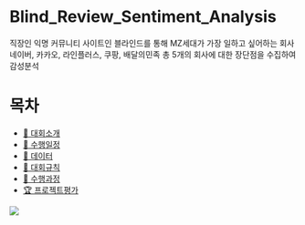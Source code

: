 # Blind_Review_Sentiment_Analysis
직장인 익명 커뮤니티 사이트인 블라인드를 통해 MZ세대가 가장 일하고 싶어하는 회사 네이버, 카카오, 라인플러스, 쿠팡, 배달의민족 총 5개의 회사에 대한 장단점을 수집하여 감성분석


# 목차
- [🏈 대회소개](#-대회소개)
- [📆 수행일정](#-수행일정)
- [📁 데이터 ](#-데이터)
- [📌 대회규칙](#-대회규칙)
- [👫 수행과정](#-수행과정)
- [🏆 프로젝트평가](#-프로젝트평가)

<img src="C:\Users\bigdata\Desktop\알파코\github\2023-03-21 10 06 01.png">
